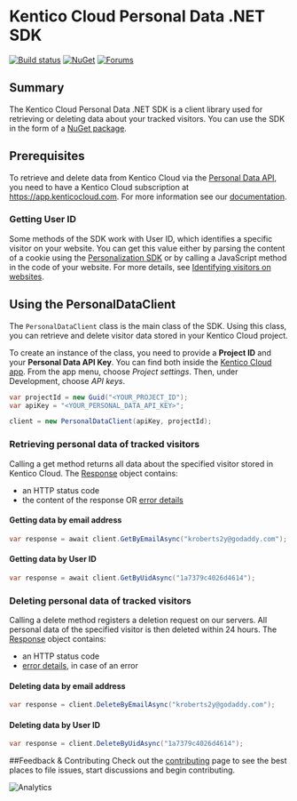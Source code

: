 # Kentico Cloud Personal Data .NET SDK

[![Build status](https://ci.appveyor.com/api/projects/status/as11gvayj6vm087l?svg=true)](https://ci.appveyor.com/project/kentico/personal-data-sdk-net)
[![NuGet](https://img.shields.io/nuget/v/KenticoCloud.PersonalData.svg)](https://www.nuget.org/packages/KenticoCloud.PersonalData)
[![Forums](https://img.shields.io/badge/chat-on%20forums-orange.svg)](https://forums.kenticocloud.com)

## Summary

The Kentico Cloud Personal Data .NET SDK is a client library used for retrieving or deleting data about your tracked visitors. You can use the SDK in the form of a [NuGet package](https://www.nuget.org/packages/KenticoCloud.PersonalData).

## Prerequisites

To retrieve and delete data from Kentico Cloud via the [Personal Data API](https://developer.kenticocloud.com/reference#personal-data-api), you need to have a Kentico Cloud subscription at <https://app.kenticocloud.com>. For more information see our [documentation](http://help.kenticocloud.com/).

### Getting User ID

Some methods of the SDK work with User ID, which identifies a specific visitor on your website. You can get this value either by parsing the content of a cookie using the [Personalization SDK](https://github.com/Kentico/personalization-sdk-net#getting-userid-and-sessionid) or by calling a JavaScript method in the code of your website. For more details, see [Identifying visitors on websites](https://developer.kenticocloud.com/docs/retrieving-user-and-session-id).

## Using the PersonalDataClient

The `PersonalDataClient` class is the main class of the SDK. Using this class, you can retrieve and delete visitor data stored in your Kentico Cloud project.

To create an instance of the class, you need to provide a **Project ID** and your **Personal Data API Key**. You can find both inside the [Kentico Cloud app](https://app.kenticocloud.com/). From the app menu, choose *Project settings*. Then, under Development, choose *API keys*.

```csharp
var projectId = new Guid("<YOUR_PROJECT_ID");
var apiKey = "<YOUR_PERSONAL_DATA_API_KEY>";

client = new PersonalDataClient(apiKey, projectId);
```

### Retrieving personal data of tracked visitors

Calling a get method returns all data about the specified visitor stored in Kentico Cloud. The [Response](https://github.com/Kentico/personal-data-sdk-net/blob/master/KenticoCloud.PersonalData/Response.cs) object contains: 
* an HTTP status code
* the content of the response OR [error details](https://github.com/Kentico/personal-data-sdk-net/blob/master/KenticoCloud.PersonalData/PersonalDataError.cs)

#### Getting data by email address

```csharp
var response = await client.GetByEmailAsync("kroberts2y@godaddy.com");
```

#### Getting data by User ID

```csharp
var response = await client.GetByUidAsync("1a7379c4026d4614");
```

### Deleting personal data of tracked visitors

Calling a delete method registers a deletion request on our servers. All personal data of the specified visitor is then deleted within 24 hours. The [Response](https://github.com/Kentico/personal-data-sdk-net/blob/master/KenticoCloud.PersonalData/Response.cs) object contains: 
* an HTTP status code
* [error details](https://github.com/Kentico/personal-data-sdk-net/blob/master/KenticoCloud.PersonalData/PersonalDataError.cs), in case of an error

#### Deleting data by email address

```csharp
var response = client.DeleteByEmailAsync("kroberts2y@godaddy.com");
```

#### Deleting data by User ID

```csharp
var response = client.DeleteByUidAsync("1a7379c4026d4614");
```

##Feedback & Contributing
Check out the [contributing](https://github.com/Kentico/personal-data-sdk-net/blob/master/CONTRIBUTING.md) page to see the best places to file issues, start discussions and begin contributing.

![Analytics](https://kentico-ga-beacon.azurewebsites.net/api/UA-69014260-4/Kentico/personal-data-sdk-net?pixel)
